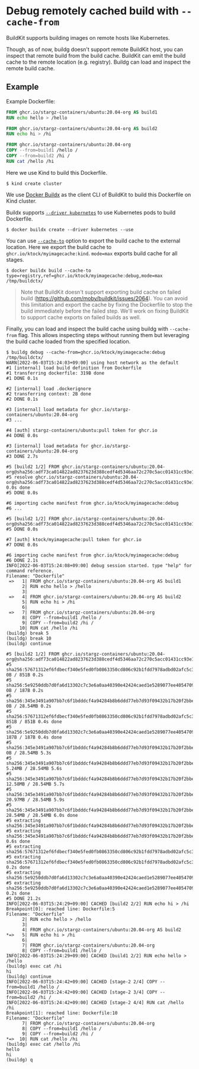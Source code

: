 # Debug remotely cached build with `--cache-from`

BuildKit supports building images on remote hosts like Kubernetes.

Though, as of now, buildg doesn't support remote BuildKit host, you can inspect that remote build from the build cache.
BuildKit can emit the build cache to the remote location (e.g. registry).
Buildg can load and inspect the remote build cache.

## Example

Example Dockerfile:

```dockerfile
FROM ghcr.io/stargz-containers/ubuntu:20.04-org AS build1
RUN echo hello > /hello

FROM ghcr.io/stargz-containers/ubuntu:20.04-org AS build2
RUN echo hi > /hi

FROM ghcr.io/stargz-containers/ubuntu:20.04-org
COPY --from=build1 /hello /
COPY --from=build2 /hi /
RUN cat /hello /hi
```

Here we use Kind to build this Dockerfile.

```
$ kind create cluster
```

We use [Docker Buildx](https://github.com/docker/buildx) as the client CLI of BuildKit to build this Dockerfile on Kind cluster.

Buildx supports [`--driver kubernetes`](https://docs.docker.com/engine/reference/commandline/buildx_create/#driver) to use Kubernetes pods to build Dockerfile.

```
$ docker buildx create --driver kubernetes --use
```

You can use [`--cache-to`](https://docs.docker.com/engine/reference/commandline/buildx_build/#cache-to) option to export the build cache to the external location.
Here we export the build cache to `ghcr.io/ktock/myimagecache:kind`.
`mode=max` exports build cache for all stages.

```
$ docker buildx build --cache-to type=registry,ref=ghcr.io/ktock/myimagecache:debug,mode=max /tmp/buildctx/
```

> Note that BuildKit doesn't support exporting build cache on failed build (https://github.com/moby/buildkit/issues/2064).
> You can avoid this limitation and export the cache by fixing the Dockerfile to stop the build immediately before the failed step.
> We'll work on fixing BuildKit to support cache exports on failed builds as well.

Finally, you can load and inspect the build cache using buildg with `--cache-from` flag.
This allows inspecting steps without running them but leveraging the build cache loaded from the specified location.

```console
$ buildg debug --cache-from=ghcr.io/ktock/myimagecache:debug /tmp/buildctx/
WARN[2022-06-03T15:24:03+09:00] using host network as the default            
#1 [internal] load build definition from Dockerfile
#1 transferring dockerfile: 319B done
#1 DONE 0.1s

#2 [internal] load .dockerignore
#2 transferring context: 2B done
#2 DONE 0.1s

#3 [internal] load metadata for ghcr.io/stargz-containers/ubuntu:20.04-org
#3 ...

#4 [auth] stargz-containers/ubuntu:pull token for ghcr.io
#4 DONE 0.0s

#3 [internal] load metadata for ghcr.io/stargz-containers/ubuntu:20.04-org
#3 DONE 2.7s

#5 [build2 1/2] FROM ghcr.io/stargz-containers/ubuntu:20.04-org@sha256:adf73ca014822ad8237623d388cedf4d5346aa72c270c5acc01431cc93e18e2d
#5 resolve ghcr.io/stargz-containers/ubuntu:20.04-org@sha256:adf73ca014822ad8237623d388cedf4d5346aa72c270c5acc01431cc93e18e2d 0.0s done
#5 DONE 0.0s

#6 importing cache manifest from ghcr.io/ktock/myimagecache:debug
#6 ...

#5 [build2 1/2] FROM ghcr.io/stargz-containers/ubuntu:20.04-org@sha256:adf73ca014822ad8237623d388cedf4d5346aa72c270c5acc01431cc93e18e2d
#5 DONE 0.0s

#7 [auth] ktock/myimagecache:pull token for ghcr.io
#7 DONE 0.0s

#6 importing cache manifest from ghcr.io/ktock/myimagecache:debug
#6 DONE 2.1s
INFO[2022-06-03T15:24:08+09:00] debug session started. type "help" for command reference. 
Filename: "Dockerfile"
 =>   1| FROM ghcr.io/stargz-containers/ubuntu:20.04-org AS build1
      2| RUN echo hello > /hello
      3| 
 =>   4| FROM ghcr.io/stargz-containers/ubuntu:20.04-org AS build2
      5| RUN echo hi > /hi
      6| 
 =>   7| FROM ghcr.io/stargz-containers/ubuntu:20.04-org
      8| COPY --from=build1 /hello /
      9| COPY --from=build2 /hi /
     10| RUN cat /hello /hi
(buildg) break 5
(buildg) break 10
(buildg) continue

#5 [build2 1/2] FROM ghcr.io/stargz-containers/ubuntu:20.04-org@sha256:adf73ca014822ad8237623d388cedf4d5346aa72c270c5acc01431cc93e18e2d
#5 sha256:57671312ef6fdbecf340e5fed0fb0863350cd806c92b1fdd7978adbd02afc5c3 0B / 851B 0.2s
#5 sha256:5e9250ddb7d0fa6d13302c7c3e6a0aa40390e42424caed1e5289077ee4054709 0B / 187B 0.2s
#5 sha256:345e3491a907bb7c6f1bdddcf4a94284b8b6ddd77eb7d93f09432b17b20f2bbe 0B / 28.54MB 0.2s
#5 sha256:57671312ef6fdbecf340e5fed0fb0863350cd806c92b1fdd7978adbd02afc5c3 851B / 851B 0.4s done
#5 sha256:5e9250ddb7d0fa6d13302c7c3e6a0aa40390e42424caed1e5289077ee4054709 187B / 187B 0.4s done
#5 sha256:345e3491a907bb7c6f1bdddcf4a94284b8b6ddd77eb7d93f09432b17b20f2bbe 0B / 28.54MB 5.3s
#5 sha256:345e3491a907bb7c6f1bdddcf4a94284b8b6ddd77eb7d93f09432b17b20f2bbe 5.24MB / 28.54MB 5.6s
#5 sha256:345e3491a907bb7c6f1bdddcf4a94284b8b6ddd77eb7d93f09432b17b20f2bbe 12.58MB / 28.54MB 5.7s
#5 sha256:345e3491a907bb7c6f1bdddcf4a94284b8b6ddd77eb7d93f09432b17b20f2bbe 20.97MB / 28.54MB 5.9s
#5 sha256:345e3491a907bb7c6f1bdddcf4a94284b8b6ddd77eb7d93f09432b17b20f2bbe 28.54MB / 28.54MB 6.0s done
#5 extracting sha256:345e3491a907bb7c6f1bdddcf4a94284b8b6ddd77eb7d93f09432b17b20f2bbe
#5 extracting sha256:345e3491a907bb7c6f1bdddcf4a94284b8b6ddd77eb7d93f09432b17b20f2bbe 0.6s done
#5 extracting sha256:57671312ef6fdbecf340e5fed0fb0863350cd806c92b1fdd7978adbd02afc5c3
#5 extracting sha256:57671312ef6fdbecf340e5fed0fb0863350cd806c92b1fdd7978adbd02afc5c3 0.2s done
#5 extracting sha256:5e9250ddb7d0fa6d13302c7c3e6a0aa40390e42424caed1e5289077ee4054709
#5 extracting sha256:5e9250ddb7d0fa6d13302c7c3e6a0aa40390e42424caed1e5289077ee4054709 0.2s done
#5 DONE 21.2s
INFO[2022-06-03T15:24:29+09:00] CACHED [build2 2/2] RUN echo hi > /hi        
Breakpoint[0]: reached line: Dockerfile:5
Filename: "Dockerfile"
      2| RUN echo hello > /hello
      3| 
      4| FROM ghcr.io/stargz-containers/ubuntu:20.04-org AS build2
*=>   5| RUN echo hi > /hi
      6| 
      7| FROM ghcr.io/stargz-containers/ubuntu:20.04-org
      8| COPY --from=build1 /hello /
INFO[2022-06-03T15:24:29+09:00] CACHED [build1 2/2] RUN echo hello > /hello  
(buildg) exec cat /hi
hi
(buildg) continue
INFO[2022-06-03T15:24:42+09:00] CACHED [stage-2 2/4] COPY --from=build1 /hello / 
INFO[2022-06-03T15:24:42+09:00] CACHED [stage-2 3/4] COPY --from=build2 /hi / 
INFO[2022-06-03T15:24:42+09:00] CACHED [stage-2 4/4] RUN cat /hello /hi      
Breakpoint[1]: reached line: Dockerfile:10
Filename: "Dockerfile"
      7| FROM ghcr.io/stargz-containers/ubuntu:20.04-org
      8| COPY --from=build1 /hello /
      9| COPY --from=build2 /hi /
*=>  10| RUN cat /hello /hi
(buildg) exec cat /hello /hi
hello
hi
(buildg) q
```
